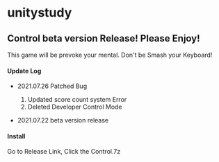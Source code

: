 # unitystudy

## Control beta version Release! Please Enjoy!
This game will be prevoke your mental. Don't be Smash your Keyboard! 

#### Update Log
- 2021.07.26 Patched Bug
    1. Updated score count system Error
    2. Deleted Developer Control Mode

- 2021.07.22 beta version release

#### Install 
Go to Release Link, Click the Control.7z 